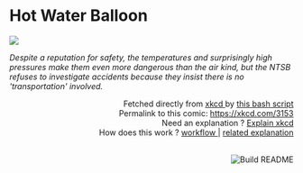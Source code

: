 # <b>Hot Water Balloon</b>

[![](https://imgs.xkcd.com/comics/hot_water_balloon.png)](https://xkcd.com/3153)

<i>Despite a reputation for safety, the temperatures and surprisingly high pressures make them even more dangerous than the air kind, but the NTSB refuses to investigate accidents because they insist there is no &#39;transportation&#39; involved.</i>

<div align="right">
  Fetched directly from
  <a href="https://xkcd.com">
    xkcd
  </a>
  by
  <a href="https://github.com/Vanille-N/Vanille-N/blob/master/fetch">
    this bash script
  </a>
</div>
<div align="right">
  Permalink to this comic:
  <a href="https://xkcd.com/3153">
    https://xkcd.com/3153
  </a>
</div>
<div align="right">
  Need an explanation ?
  <a href="https://www.explainxkcd.com/wiki/index.php/3153">
    Explain xkcd
  </a>
</div>
<div align="right">
  How does this work ?
  <a href="https://github.com/Vanille-N/Vanille-N/blob/master/.github/workflows/build.yml">
    workflow
  </a>
  |
  <a href="https://simonwillison.net/2020/Jul/10/self-updating-profile-readme/">
    related explanation
  </a>
</div><br>

<a href="https://github.com/Vanille-N/Vanille-N/actions"><img src="https://github.com/Vanille-N/Vanille-N/workflows/Build%20README/badge.svg" align="right" alt="Build README"></a>
